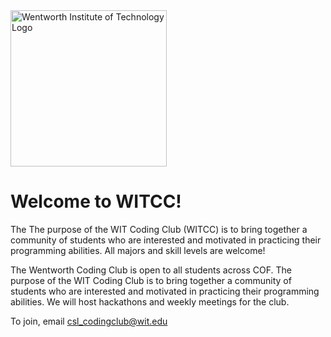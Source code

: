 <img width="250" height="250" alt="Wentworth Institute of Technology Logo" src="https://github.com/user-attachments/assets/d1855d94-0ae3-47bf-8a20-e0784beb6093" />

# Welcome to WITCC! 

The The purpose of the WIT Coding Club (WITCC) is to bring together a community of students who are interested and motivated in practicing their programming abilities. All majors and skill levels are welcome!

The Wentworth Coding Club is open to all students across COF. The purpose of the WIT Coding Club is to bring together a community of students who are interested and motivated in practicing their programming abilities. We will host hackathons and weekly meetings for the club.

To join, email csl_codingclub@wit.edu

